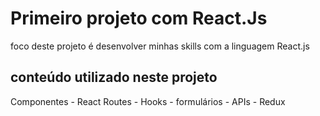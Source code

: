 # Primeiro projeto com React.Js

foco deste projeto é desenvolver minhas skills com a linguagem React.js

## conteúdo utilizado neste projeto

Componentes - 
React Routes - 
Hooks - 
formulários - 
APIs - 
Redux
